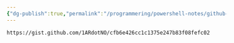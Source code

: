 ```yaml
---
{"dg-publish":true,"permalink":"/programmering/powershell-notes/github-codeowners-script/","tags":["public"],"noteIcon":"1","created":"2023-08-15T14:20:13.000+02:00","updated":"2023-10-18T10:10:02.121+02:00"}
---
```



```gist
https://gist.github.com/1ARdotNO/cfb6e426cc1c1375e247b83f08fefc02
```
